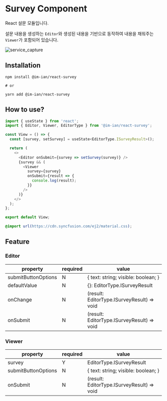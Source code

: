 # Survey Component

React 설문 모듈입니다.

설문 내용을 생성하는 `Editor`와 생성된 내용을 기반으로 동작하여 내용을 채워주는 `Viewer`가 포함되어 있습니다.

![service_capture](https://user-images.githubusercontent.com/38205068/140688808-e767339e-423e-4318-a5bb-951464572e9a.png)

## Installation

```shell
npm install @im-ian/react-survey

# or

yarn add @im-ian/react-survey

```

## How to use?

```javascript
import { useState } from 'react';
import { Editor, Viewer, EditorType } from '@im-ian/react-survey';

const View = () => {
  const [survey, setSurvey] = useState<EditorType.ISurveyResult>();

  return (
    <>
      <Editor onSubmit={survey => setSurvey(survey)} />
      {survey && (
        <Viewer
          survey={survey}
          onSubmit={result => {
            console.log(result);
          }}
        />
      )}
    </>
  );
};

export default View;
```

```css
@import url(https://cdn.syncfusion.com/ej2/material.css);
```

## Feature

### Editor

| property            | required | value                                      |
| ------------------- | -------- | ------------------------------------------ |
| submitButtonOptions | N        | { text: string; visible: boolean; }        |
| defaultValue        | N        | {}: EditorType.ISurveyResult               |
| onChange            | N        | (result: EditorType.ISurveyResult) => void |
| onSubmit            | N        | (result: EditorType.ISurveyResult) => void |

### Viewer

| property            | required | value                                      |
| ------------------- | -------- | ------------------------------------------ |
| survey              | Y        | EditorType.ISurveyResult                   |
| submitButtonOptions | N        | { text: string; visible: boolean; }        |
| onSubmit            | N        | (result: EditorType.ISurveyResult) => void |
